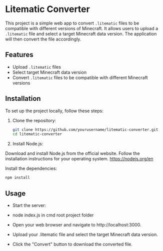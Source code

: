 # Litematic Converter

This project is a simple web app to convert `.litematic` files to be compatible with different versions of Minecraft. It allows users to upload a `.litematic` file and select a target Minecraft data version. The application will then convert the file accordingly.

## Features

- Upload `.litematic` files
- Select target Minecraft data version
- Convert `.litematic` files to be compatible with different Minecraft versions

## Installation

To set up the project locally, follow these steps:

1. Clone the repository:

   ```bash
   git clone https://github.com/yourusername/litematic-converter.git
   cd litematic-converter

2. Install Node.js:

Download and install Node.js from the official website. Follow the installation instructions for your operating system.
https://nodejs.org/en

Install the dependencies:
   ```bash
   npm install
```

## Usage
- Start the server:

- node index.js in cmd root project folder
- Open your web browser and navigate to http://localhost:3000.

- Upload your .litematic file and select the target Minecraft data version.

- Click the "Convert" button to download the converted file.
